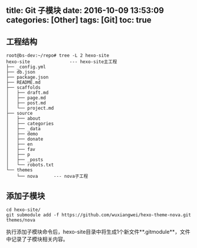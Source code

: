 title: Git 子模块
date: 2016-10-09 13:53:09
categories: [Other]
tags: [Git]
toc: true
---


<!--more-->


## 工程结构

``` shell
root@bs-dev:~/repo# tree -L 2 hexo-site
hexo-site               --- hexo-site主工程
├── _config.yml
├── db.json
├── package.json
├── README.md
├── scaffolds
│   ├── draft.md
│   ├── page.md
│   ├── post.md
│   └── project.md
├── source
│   ├── about
│   ├── categories
│   ├── _data
│   ├── demo
│   ├── donate
│   ├── en
│   ├── fav
│   ├── p
│   ├── _posts
│   └── robots.txt
└── themes
    └── nova      --- nova子工程
```


## 添加子模块

``` shell
cd hexo-site/
git submodule add -f https://github.com/wuxiangwei/hexo-theme-nova.git themes/nova
```
执行添加子模块命令后，hexo-site目录中将生成1个新文件**.gitmodule**，文件中记录了子模块相关内容。

